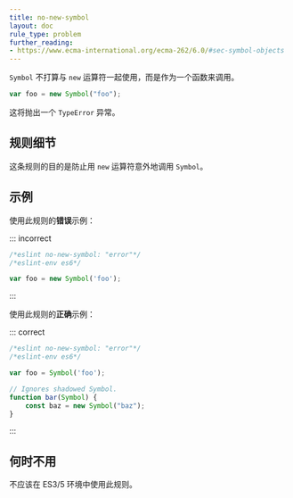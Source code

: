 ```yaml
---
title: no-new-symbol
layout: doc
rule_type: problem
further_reading:
- https://www.ecma-international.org/ecma-262/6.0/#sec-symbol-objects
---
```


`Symbol` 不打算与 `new` 运算符一起使用，而是作为一个函数来调用。

```js
var foo = new Symbol("foo");
```

这将抛出一个 `TypeError` 异常。

## 规则细节

这条规则的目的是防止用 `new` 运算符意外地调用 `Symbol`。

## 示例

使用此规则的**错误**示例：

::: incorrect

```js
/*eslint no-new-symbol: "error"*/
/*eslint-env es6*/

var foo = new Symbol('foo');
```

:::

使用此规则的**正确**示例：

::: correct

```js
/*eslint no-new-symbol: "error"*/
/*eslint-env es6*/

var foo = Symbol('foo');

// Ignores shadowed Symbol.
function bar(Symbol) {
    const baz = new Symbol("baz");
}

```

:::

## 何时不用

不应该在 ES3/5 环境中使用此规则。
